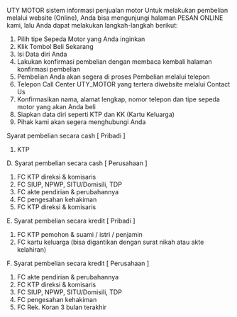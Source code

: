 UTY MOTOR
sistem informasi penjualan motor
Untuk melakukan pembelian melalui website (Online), Anda bisa mengunjungi halaman PESAN ONLINE kami, lalu Anda dapat melakukan langkah-langkah berikut:
1. Pilih tipe Sepeda Motor yang Anda inginkan
2. Klik Tombol Beli Sekarang
3. Isi Data diri Anda
4. Lakukan konfirmasi pembelian dengan membaca kembali halaman konfirmasi pembelian
5. Pembelian Anda akan segera di proses
Pembelian melalui telepon
1. Telepon Call Center UTY_MOTOR yang tertera diwebsite melalui Contact Us
2. Konfirmasikan nama, alamat lengkap, nomor telepon dan tipe sepeda motor yang akan Anda beli
3. Siapkan data diri seperti KTP dan KK (Kartu Keluarga)
4. Pihak kami akan segera menghubungi Anda
 
 Syarat pembelian secara cash [ Pribadi ] 
1. KTP
 
D. Syarat pembelian secara cash [ Perusahaan ]
1. FC KTP direksi & komisaris
2. FC SIUP, NPWP, SITU/Domisili, TDP
3. FC akte pendirian & perubahannya
4. FC pengesahan kehakiman
5. FC KTP direksi & komisaris
 
E. Syarat pembelian secara kredit [ Pribadi ]
1. FC KTP pemohon & suami / istri / penjamin
2. FC kartu keluarga (bisa digantikan dengan surat nikah atau akte kelahiran)
 
F. Syarat pembelian secara kredit [ Perusahaan ]
1. FC akte pendirian & perubahannya
2. FC KTP direksi & komisaris
3. FC SIUP, NPWP, SITU/Domisili, TDP
4. FC pengesahan kehakiman
5. FC Rek. Koran 3 bulan terakhir
